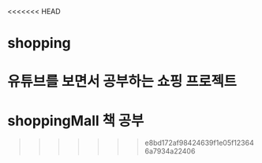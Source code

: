 <<<<<<< HEAD
# shopping

유튜브를 보면서 공부하는 쇼핑 프로젝트
=======
# shoppingMall 책 공부
>>>>>>> e8bd172af98424639f1e05f123646a7934a22406
